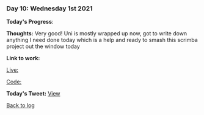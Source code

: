 ### Day 10: Wednesday 1st 2021

**Today's Progress**:   

**Thoughts:** Very good! Uni is mostly wrapped up now, got to write down anything I need done today which is a help and ready to smash this scrimba project out the window today

**Link to work:** 

[Live: ](https://aldojack.github.io/Snake-Game/)

[Code: ](https://github.com/aldojack/Snake-Game)

**Today's Tweet:** [View](https://twitter.com/MrAldoJack/status/1465953759574515713)

[Back to log](/log.md)